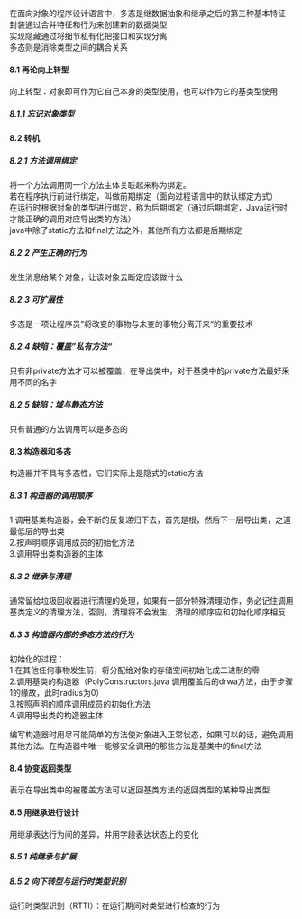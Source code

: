 在面向对象的程序设计语言中，多态是继数据抽象和继承之后的第三种基本特征  
封装通过合并特征和行为来创建新的数据类型  
实现隐藏通过将细节私有化把接口和实现分离  
多态则是消除类型之间的耦合关系

#### 8.1 再论向上转型

向上转型：对象即可作为它自己本身的类型使用，也可以作为它的基类型使用

##### 8.1.1 忘记对象类型

#### 8.2 转机

##### 8.2.1 方法调用绑定

将一个方法调用同一个方法主体关联起来称为绑定。  
若在程序执行前进行绑定，叫做前期绑定（面向过程语言中的默认绑定方式）  
在运行时根据对象的类型进行绑定，称为后期绑定（通过后期绑定，Java运行时才能正确的调用对应导出类的方法）  
java中除了static方法和final方法之外，其他所有方法都是后期绑定

##### 8.2.2 产生正确的行为

发生消息给某个对象，让该对象去断定应该做什么

##### 8.2.3 可扩展性

多态是一项让程序员”将改变的事物与未变的事物分离开来“的重要技术

##### 8.2.4 缺陷：覆盖”私有方法“

只有非private方法才可以被覆盖，在导出类中，对于基类中的private方法最好采用不同的名字

##### 8.2.5 缺陷：域与静态方法

只有普通的方法调用可以是多态的

#### 8.3 构造器和多态

构造器并不具有多态性，它们实际上是隐式的static方法

##### 8.3.1 构造器的调用顺序

1.调用基类构造器，会不断的反复递归下去，首先是根，然后下一层导出类，之道最低层的导出类  
2.按声明顺序调用成员的初始化方法  
3.调用导出类构造器的主体

##### 8.3.2 继承与清理

通常留给垃圾回收器进行清理的处理，如果有一部分特殊清理动作，务必记住调用基类定义的清理方法，否则，清理将不会发生，清理的顺序应和初始化顺序相反

##### 8.3.3 构造器内部的多态方法的行为

初始化的过程：  
1.在其他任何事物发生前，将分配给对象的存储空间初始化成二进制的零  
2.调用基类的构造器（PolyConstructors.java 调用覆盖后的drwa方法，由于步骤1的缘故，此时radius为0）  
3.按照声明的顺序调用成员的初始化方法  
4.调用导出类的构造器主体  

编写构造器时用尽可能简单的方法使对象进入正常状态，如果可以的话，避免调用其他方法。在构造器中唯一能够安全调用的那些方法是基类中的final方法

#### 8.4 协变返回类型

表示在导出类中的被覆盖方法可以返回基类方法的返回类型的某种导出类型

#### 8.5 用继承进行设计

用继承表达行为间的差异，并用字段表达状态上的变化

##### 8.5.1 纯继承与扩展

##### 8.5.2 向下转型与运行时类型识别

运行时类型识别（RTTI）：在运行期间对类型进行检查的行为